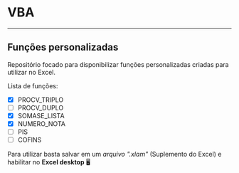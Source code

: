 # VBA
---
## Funções personalizadas
Repositório focado para disponibilizar funções personalizadas criadas para utilizar no Excel.

Lista de funções:
- [X] PROCV_TRIPLO
- [ ] PROCV_DUPLO
- [X] SOMASE_LISTA
- [X] NUMERO_NOTA
- [ ] PIS
- [ ] COFINS

Para utilizar basta salvar em um *arquivo ".xlam"* (Suplemento do Excel) e habilitar no **Excel desktop** 🖥️
